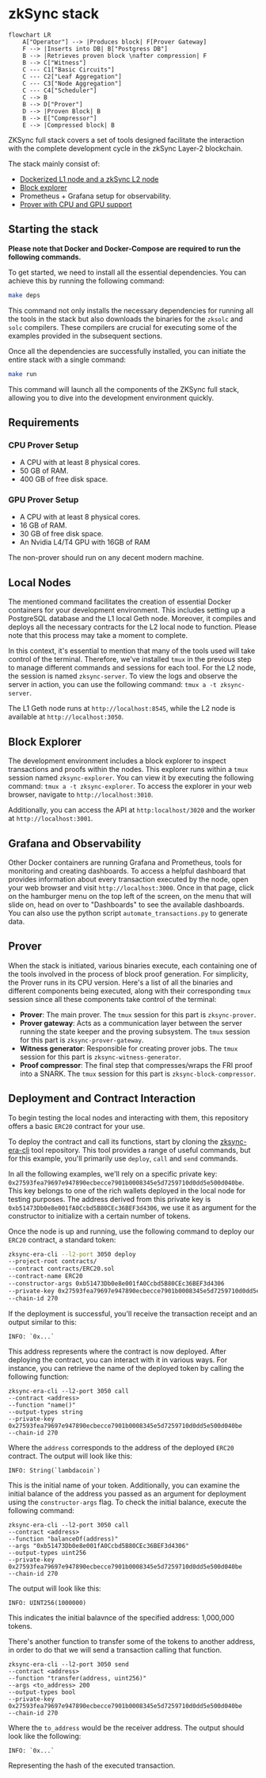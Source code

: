 # zkSync stack 

```mermaid
flowchart LR
    A["Operator"] --> |Produces block| F[Prover Gateway]
    F --> |Inserts into DB| B["Postgress DB"]
    B --> |Retrieves proven block \nafter compression| F
    B --> C["Witness"]
    C --- C1["Basic Circuits"]
    C --- C2["Leaf Aggregation"]
    C --- C3["Node Aggregation"]
    C --- C4["Scheduler"]
    C --> B
    B --> D["Prover"]
    D --> |Proven Block| B
    B --> E["Compressor"]
    E --> |Compressed block| B
```

ZKSync full stack covers a set of tools designed facilitate the interaction with the complete development cycle in the zkSync Layer-2 blockchain.

The stack mainly consist of:
- [Dockerized L1 node and a zkSync L2 node](https://github.com/matter-labs/zksync-era)
- [Block explorer](https://github.com/matter-labs/block-explorer#%EF%B8%8F-setting-up-env-variables)
- Prometheus + Grafana setup for observability.
- [Prover with CPU and GPU support](https://github.com/matter-labs/zksync-era/tree/main/prover)

## Starting the stack

**Please note that Docker and Docker-Compose are required to run the following commands.**

To get started, we need to install all the essential dependencies. You can achieve this by running the following command:

```bash
make deps
```

This command not only installs the necessary dependencies for running all the tools in the stack but also downloads the binaries for the `zksolc` and `solc` compilers. These compilers are crucial for executing some of the examples provided in the subsequent sections.

Once all the dependencies are successfully installed, you can initiate the entire stack with a single command:

```bash
make run
```

This command will launch all the components of the ZKSync full stack, allowing you to dive into the development environment quickly.

## Requirements

### CPU Prover Setup

- A CPU with at least 8 physical cores.
- 50 GB of RAM.
- 400 GB of free disk space.

### GPU Prover Setup

- A CPU with at least 8 physical cores.
- 16 GB of RAM.
- 30 GB of free disk space.
- An Nvidia L4/T4 GPU with 16GB of RAM

The non-prover should run on any decent modern machine.

## Local Nodes

The mentioned command facilitates the creation of essential Docker containers for your development environment. This includes setting up a PostgreSQL database and the L1 local Geth node. Moreover, it compiles and deploys all the necessary contracts for the L2 local node to function. Please note that this process may take a moment to complete.

In this context, it's essential to mention that many of the tools used will take control of the terminal. Therefore, we've installed `tmux` in the previous step to manage different commands and sessions for each tool. For the L2 node, the session is named `zksync-server`. To view the logs and observe the server in action, you can use the following command: `tmux a -t zksync-server`.

The L1 Geth node runs at `http://localhost:8545`, while the L2 node is available at `http://localhost:3050`.

## Block Explorer

The development environment includes a block explorer to inspect transactions and proofs within the nodes. This explorer runs within a `tmux` session named `zksync-explorer`. You can view it by executing the following command: `tmux a -t zksync-explorer`. To access the explorer in your web browser, navigate to `http://localhost:3010`.

Additionally, you can access the API at `http:localhost/3020` and the worker at `http://localhost:3001`.

## Grafana and Observability

Other Docker containers are running Grafana and Prometheus, tools for monitoring and creating dashboards. To access a helpful dashboard that provides information about every transaction executed by the node, open your web browser and visit `http://localhost:3000`. Once in that page, click on the hamburger menu on the top left of the screen, on the menu that will slide on, head on over to "Dashboards" to see the available dashboards. You can also use the python script `automate_transactions.py` to generate data.

## Prover

When the stack is initiated, various binaries execute, each containing one of the tools involved in the process of block proof generation. For simplicity, the Prover runs in its CPU version. Here's a list of all the binaries and different components being executed, along with their corresponding `tmux` session since all these components take control of the terminal:

- **Prover**: The main prover. The `tmux` session for this part is `zksync-prover`.
- **Prover gateway**: Acts as a communication layer between the server running the state keeper and the proving subsystem. The `tmux` session for this part is `zksync-prover-gateway`.
- **Witness generator**: Responsible for creating prover jobs. The `tmux` session for this part is `zksync-witness-generator`.
- **Proof compressor**: The final step that compresses/wraps the FRI proof into a SNARK. The `tmux` session for this part is `zksync-block-compressor`.

## Deployment and Contract Interaction

To begin testing the local nodes and interacting with them, this repository offers a basic `ERC20` contract for your use.

To deploy the contract and call its functions, start by cloning the [zksync-era-cli](https://github.com/lambdaclass/zksync_era_cli) tool repository. This tool provides a range of useful commands, but for this example, you'll primarily use `deploy`, `call` and `send` commands.

In all the following examples, we'll rely on a specific private key: `0x27593fea79697e947890ecbecce7901b0008345e5d7259710d0dd5e500d040be`. This key belongs to one of the rich wallets deployed in the local node for testing purposes. The address derived from this private key is `0xb51473Db0e8e001fA0Ccbd5B80CEc36BEF3d4306`, we use it as argument for the constructor to initialize with a certain number of tokens. 

Once the node is up and running, use the following command to deploy our `ERC20` contract, a standard token:

```bash
zksync-era-cli --l2-port 3050 deploy 
--project-root contracts/ 
--contract contracts/ERC20.sol  
--contract-name ERC20 
--constructor-args 0xb51473Db0e8e001fA0Ccbd5B80CEc36BEF3d4306 
--private-key 0x27593fea79697e947890ecbecce7901b0008345e5d7259710d0dd5e500d040be 
--chain-id 270
```

If the deployment is successful, you'll receive the transaction receipt and an output similar to this:

```
INFO: `0x...`
```

This address represents where the contract is now deployed. After deploying the contract, you can interact with it in various ways. For instance, you can retrieve the name of the deployed token by calling the following function:

```
zksync-era-cli --l2-port 3050 call 
--contract <address> 
--function "name()" 
--output-types string 
--private-key 0x27593fea79697e947890ecbecce7901b0008345e5d7259710d0dd5e500d040be 
--chain-id 270
```

Where the `address` corresponds to the address of the deployed `ERC20` contract.
The output will look like this:

```
INFO: String(`lambdacoin`)
```

This is the initial name of your token. Additionally, you can examine the initial balance of the address you passed as an argument for deployment using the `constructor-args` flag. To check the initial balance, execute the following command:

```
zksync-era-cli --l2-port 3050 call 
--contract <address> 
--function "balanceOf(address)" 
--args "0xb51473Db0e8e001fA0Ccbd5B80CEc36BEF3d4306" 
--output-types uint256 
--private-key 0x27593fea79697e947890ecbecce7901b0008345e5d7259710d0dd5e500d040be 
--chain-id 270
```

The output will look like this:

```
INFO: UINT256(1000000)
```

This indicates the initial balavnce of the specified address: 1,000,000 tokens.

There's another function to transfer some of the tokens to another address, in order to do that we will send a transaction calling that function.

```
zksync-era-cli --l2-port 3050 send 
--contract <address> 
--function "transfer(address, uint256)" 
--args <to_address> 200 
--output-types bool 
--private-key 0x27593fea79697e947890ecbecce7901b0008345e5d7259710d0dd5e500d040be 
--chain-id 270
```

Where the `to_address` would be the receiver address.
The output should look like the following:

```
INFO: `0x...`
```

Representing the hash of the executed transaction.
